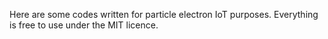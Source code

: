 Here are some codes written for particle electron IoT purposes.
Everything is free to use under the MIT licence.
